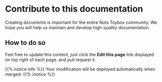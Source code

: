 # Contribute to this documentation

Creating documents is important for the entire Nuts Toybox community. We hope you will help us maintain and develop high-quality documentation.

## How to do so

Feel free to update this content, just click the **Edit this page** link displayed on top right of each page. and pull request it.

{{% notice info %}}
Your modification will be deployed automatically when merged.
{{% /notice %}}  